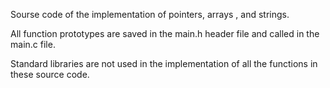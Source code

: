Sourse code of the implementation of pointers, arrays , and strings.

All function prototypes are saved in the main.h header file and called in the main.c file.

Standard libraries are not used in the implementation of all the functions in these source code.
